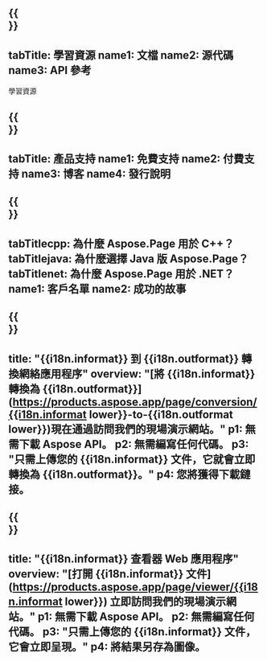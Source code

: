 ﻿---
translation: true
deploy: false
---

{{<section learningresources>}}
---
tabTitle: 學習資源
name1: 文檔
name2: 源代碼
name3: API 參考
---

學習資源

{{<section support>}}
---
tabTitle: 產品支持
name1: 免費支持
name2: 付費支持
name3: 博客
name4: 發行說明
---

{{<section why>}}
---
tabTitlecpp: 為什麼 Aspose.Page 用於 C++？
tabTitlejava: 為什麼選擇 Java 版 Aspose.Page？
tabTitlenet: 為什麼 Aspose.Page 用於 .NET？
name1: 客戶名單
name2: 成功的故事
---

{{<section widgetbackup>}}
---
title: "{{i18n.informat}} 到 {{i18n.outformat}} 轉換網絡應用程序"
overview: "[將 {{i18n.informat}} 轉換為 {{i18n.outformat}}](https://products.aspose.app/page/conversion/{{i18n.informat lower}}-to-{{i18n.outformat lower}})現在通過訪問我們的現場演示網站。"
p1: 無需下載 Aspose API。
p2: 無需編寫任何代碼。
p3: "只需上傳您的 {{i18n.informat}} 文件，它就會立即轉換為 {{i18n.outformat}}。"
p4: 您將獲得下載鏈接。
---

{{<section widgetbackupview>}}
---
title: "{{i18n.informat}} 查看器 Web 應用程序"
overview: "[打開 {{i18n.informat}} 文件](https://products.aspose.app/page/viewer/{{i18n.informat lower}}) 立即訪問我們的現場演示網站。"
p1: 無需下載 Aspose API。
p2: 無需編寫任何代碼。
p3: "只需上傳您的 {{i18n.informat}} 文件，它會立即呈現。"
p4: 將結果另存為圖像。
---